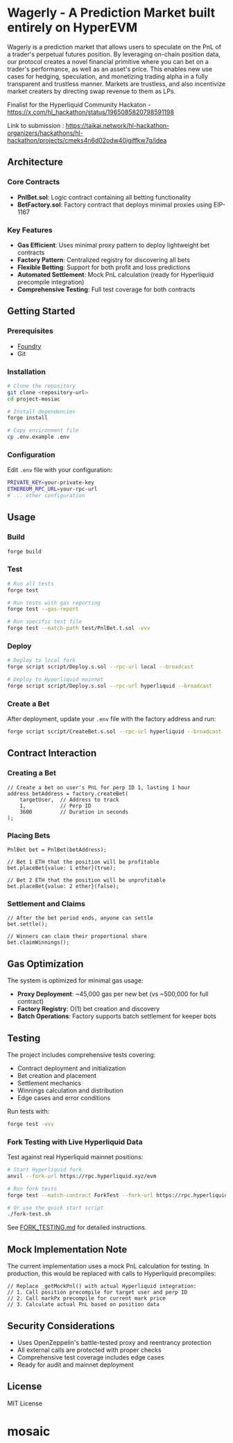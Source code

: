 # Wagerly - A Prediction Market built entirely on HyperEVM 

Wagerly is a prediction market that allows users to speculate on the PnL of a trader's perpetual futures position. By leveraging on-chain position data, our protocol creates a novel financial primitive where you can bet on a trader's performance, as well as an asset's price. This enables new use cases for hedging, speculation, and monetizing trading alpha in a fully transparent and trustless manner.
Markets are trustless, and also incentivize market creaters by directing swap revenue to them as LPs.

Finalist for the Hyperliquid Community Hackaton - https://x.com/hl_hackathon/status/1965085820798591198


Link to submission : https://taikai.network/hl-hackathon-organizers/hackathons/hl-hackathon/projects/cmeks4n6d02odw40igiffkw7g/idea


## Architecture

### Core Contracts

- **PnlBet.sol**: Logic contract containing all betting functionality
- **BetFactory.sol**: Factory contract that deploys minimal proxies using EIP-1167

### Key Features

- **Gas Efficient**: Uses minimal proxy pattern to deploy lightweight bet contracts
- **Factory Pattern**: Centralized registry for discovering all bets
- **Flexible Betting**: Support for both profit and loss predictions
- **Automated Settlement**: Mock PnL calculation (ready for Hyperliquid precompile integration)
- **Comprehensive Testing**: Full test coverage for both contracts

## Getting Started

### Prerequisites

- [Foundry](https://book.getfoundry.sh/getting-started/installation)
- Git

### Installation

```bash
# Clone the repository
git clone <repository-url>
cd project-mosiac

# Install dependencies
forge install

# Copy environment file
cp .env.example .env
```

### Configuration

Edit `.env` file with your configuration:

```bash
PRIVATE_KEY=your-private-key
ETHEREUM_RPC_URL=your-rpc-url
# ... other configuration
```

## Usage

### Build

```bash
forge build
```

### Test

```bash
# Run all tests
forge test

# Run tests with gas reporting
forge test --gas-report

# Run specific test file
forge test --match-path test/PnlBet.t.sol -vvv
```

### Deploy

```bash
# Deploy to local fork
forge script script/Deploy.s.sol --rpc-url local --broadcast

# Deploy to Hyperliquid mainnet
forge script script/Deploy.s.sol --rpc-url hyperliquid --broadcast
```

### Create a Bet

After deployment, update your `.env` file with the factory address and run:

```bash
forge script script/CreateBet.s.sol --rpc-url hyperliquid --broadcast
```

## Contract Interaction

### Creating a Bet

```solidity
// Create a bet on user's PnL for perp ID 1, lasting 1 hour
address betAddress = factory.createBet(
    targetUser,  // Address to track
    1,           // Perp ID
    3600         // Duration in seconds
);
```

### Placing Bets

```solidity
PnlBet bet = PnlBet(betAddress);

// Bet 1 ETH that the position will be profitable
bet.placeBet{value: 1 ether}(true);

// Bet 2 ETH that the position will be unprofitable
bet.placeBet{value: 2 ether}(false);
```

### Settlement and Claims

```solidity
// After the bet period ends, anyone can settle
bet.settle();

// Winners can claim their proportional share
bet.claimWinnings();
```

## Gas Optimization

The system is optimized for minimal gas usage:

- **Proxy Deployment**: ~45,000 gas per new bet (vs ~500,000 for full contract)
- **Factory Registry**: O(1) bet creation and discovery
- **Batch Operations**: Factory supports batch settlement for keeper bots

## Testing

The project includes comprehensive tests covering:

- Contract deployment and initialization
- Bet creation and placement
- Settlement mechanics
- Winnings calculation and distribution
- Edge cases and error conditions

Run tests with:

```bash
forge test -vvv
```

### Fork Testing with Live Hyperliquid Data

Test against real Hyperliquid mainnet positions:

```bash
# Start Hyperliquid fork
anvil --fork-url https://rpc.hyperliquid.xyz/evm

# Run fork tests
forge test --match-contract ForkTest --fork-url https://rpc.hyperliquid.xyz/evm -vvv

# Or use the quick start script
./fork-test.sh
```

See [FORK_TESTING.md](./FORK_TESTING.md) for detailed instructions.

## Mock Implementation Note

The current implementation uses a mock PnL calculation for testing. In production, this would be replaced with calls to Hyperliquid precompiles:

```solidity
// Replace _getMockPnl() with actual Hyperliquid integration:
// 1. Call position precompile for target user and perp ID
// 2. Call markPx precompile for current mark price
// 3. Calculate actual PnL based on position data
```

## Security Considerations

- Uses OpenZeppelin's battle-tested proxy and reentrancy protection
- All external calls are protected with proper checks
- Comprehensive test coverage includes edge cases
- Ready for audit and mainnet deployment

## License

MIT License
# mosaic
